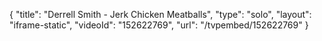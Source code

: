 {
    "title": "Derrell Smith - Jerk Chicken Meatballs",
    "type": "solo",
    "layout": "iframe-static",
    "videoId": "152622769",
    "url": "\/tvpembed\/152622769"
}